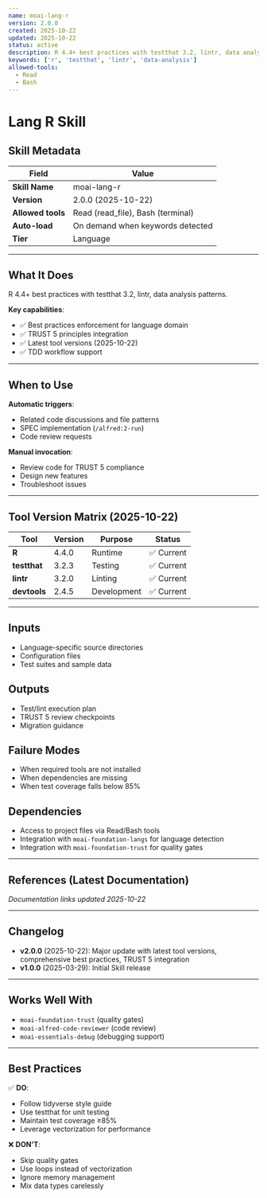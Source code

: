 ```yaml
---
name: moai-lang-r
version: 2.0.0
created: 2025-10-22
updated: 2025-10-22
status: active
description: R 4.4+ best practices with testthat 3.2, lintr, data analysis patterns.
keywords: ['r', 'testthat', 'lintr', 'data-analysis']
allowed-tools:
  - Read
  - Bash
---
```


# Lang R Skill

## Skill Metadata

| Field | Value |
| ----- | ----- |
| **Skill Name** | moai-lang-r |
| **Version** | 2.0.0 (2025-10-22) |
| **Allowed tools** | Read (read_file), Bash (terminal) |
| **Auto-load** | On demand when keywords detected |
| **Tier** | Language |

---

## What It Does

R 4.4+ best practices with testthat 3.2, lintr, data analysis patterns.

**Key capabilities**:
- ✅ Best practices enforcement for language domain
- ✅ TRUST 5 principles integration
- ✅ Latest tool versions (2025-10-22)
- ✅ TDD workflow support

---

## When to Use

**Automatic triggers**:
- Related code discussions and file patterns
- SPEC implementation (`/alfred:2-run`)
- Code review requests

**Manual invocation**:
- Review code for TRUST 5 compliance
- Design new features
- Troubleshoot issues

---

## Tool Version Matrix (2025-10-22)

| Tool | Version | Purpose | Status |
|------|---------|---------|--------|
| **R** | 4.4.0 | Runtime | ✅ Current |
| **testthat** | 3.2.3 | Testing | ✅ Current |
| **lintr** | 3.2.0 | Linting | ✅ Current |
| **devtools** | 2.4.5 | Development | ✅ Current |

---

## Inputs

- Language-specific source directories
- Configuration files
- Test suites and sample data

## Outputs

- Test/lint execution plan
- TRUST 5 review checkpoints
- Migration guidance

## Failure Modes

- When required tools are not installed
- When dependencies are missing
- When test coverage falls below 85%

## Dependencies

- Access to project files via Read/Bash tools
- Integration with `moai-foundation-langs` for language detection
- Integration with `moai-foundation-trust` for quality gates

---

## References (Latest Documentation)

_Documentation links updated 2025-10-22_

---

## Changelog

- **v2.0.0** (2025-10-22): Major update with latest tool versions, comprehensive best practices, TRUST 5 integration
- **v1.0.0** (2025-03-29): Initial Skill release

---

## Works Well With

- `moai-foundation-trust` (quality gates)
- `moai-alfred-code-reviewer` (code review)
- `moai-essentials-debug` (debugging support)

---

## Best Practices

✅ **DO**:
- Follow tidyverse style guide
- Use testthat for unit testing
- Maintain test coverage ≥85%
- Leverage vectorization for performance

❌ **DON'T**:
- Skip quality gates
- Use loops instead of vectorization
- Ignore memory management
- Mix data types carelessly
